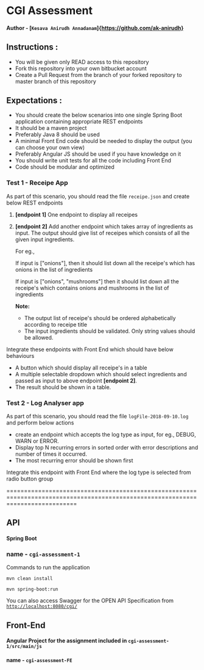 # CGI Assessment

#### Author - [`Kesava Anirudh Annadanam`]{https://github.com/ak-anirudh}

## Instructions :

- You will be given only READ access to this repository
- Fork this repository into your own bitbucket account
- Create a Pull Request from the branch of your forked repository to master branch of this repository

## Expectations :

- You should create the below scenarios into one single Spring Boot application containing appropriate REST endpoints
- It should be a maven project
- Preferably Java 8 should be used
- A minimal Front End code should be needed to display the output (you can choose your own view)
- Preferably Angular JS should be used if you have knowledge on it
- You should write unit tests for all the code including Front End
- Code should be modular and optimized

### Test 1 - Receipe App

As part of this scenario, you should read the file `receipe.json` and create below REST endpoints

1. **[endpoint 1]** One endpoint to display all receipes
2. **[endpoint 2]** Add another endpoint which takes array of ingredients as input. 
The output should give list of receipes which consists of all the given input ingredients.
        
    For eg., 
    
    If input is ["onions"], then it should list down all the receipe's which has onions in the list of ingredients
    
    If input is ["onions", "mushrooms"] then it should list down all the receipe's which contains onions and mushrooms in the list of ingredients

    **Note:** 
    - The output list of receipe's should be ordered alphabetically according to receipe title
    - The input ingredients should be validated. Only string values should be allowed.
    
Integrate these endpoints with Front End which should have below behaviours

- A button which should display all receipe's in a table
- A multiple selectable dropdown which should select ingredients and passed as input to above endpoint **[endpoint 2]**. 
- The result should be shown in a table.

### Test 2 - Log Analyser app

As part of this scenario, you should read the file `logFile-2018-09-10.log` and perform below actions

- create an endpoint which accepts the log type as input, for eg., DEBUG, WARN or ERROR.
- Display top N recurring errors in sorted order with error descriptions and number of times it occurred. 
- The most recurring error should be shown first

Integrate this endpoint with Front End where the log type is selected from radio button group 

================================================================================================================================

## API

#### Spring Boot 

### name - `cgi-assessment-1`

Commands to run the application 

```shell
mvn clean install
```

```shell
mvn spring-boot:run
```

You can also access Swagger for the OPEN API Specification from [`http://localhost:8080/cgi/`](http://localhost:8080/cgi/)

## Front-End

#### Angular Project for the assignment included in `cgi-assessment-1/src/main/js` 

#### name - `cgi-assessment-FE`



